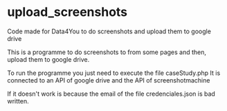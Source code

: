 # upload_screenshots
Code made for Data4You to do screenshots and upload them to google drive

This is a programme to do screenshots to from some pages and then, upload them to google drive.

To run the programme you just need to execute the file caseStudy.php 
It is connected to an API of google drive and the API of screenshotmachine

If it doesn't work is because the email of the file credenciales.json is bad written.
